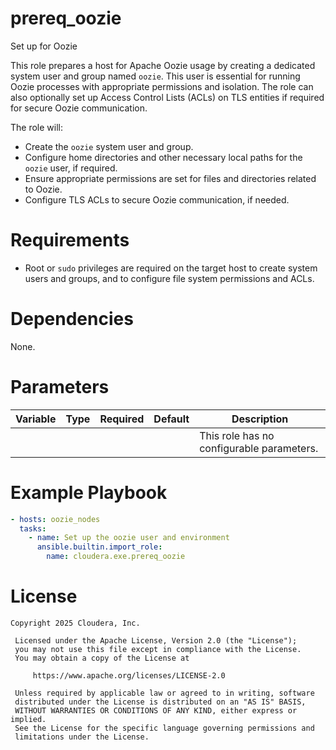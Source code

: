 # prereq_oozie

Set up for Oozie

This role prepares a host for Apache Oozie usage by creating a dedicated system user and group named `oozie`. This user is essential for running Oozie processes with appropriate permissions and isolation. The role can also optionally set up Access Control Lists (ACLs) on TLS entities if required for secure Oozie communication.

The role will:
- Create the `oozie` system user and group.
- Configure home directories and other necessary local paths for the `oozie` user, if required.
- Ensure appropriate permissions are set for files and directories related to Oozie.
- Configure TLS ACLs to secure Oozie communication, if needed.

# Requirements

- Root or `sudo` privileges are required on the target host to create system users and groups, and to configure file system permissions and ACLs.

# Dependencies

None.

# Parameters

| Variable | Type | Required | Default | Description |
| --- | --- | --- | --- | --- |
| | | | | This role has no configurable parameters. |

# Example Playbook

```yaml
- hosts: oozie_nodes
  tasks:
    - name: Set up the oozie user and environment
      ansible.builtin.import_role:
        name: cloudera.exe.prereq_oozie
```

# License

```
Copyright 2025 Cloudera, Inc.

 Licensed under the Apache License, Version 2.0 (the "License");
 you may not use this file except in compliance with the License.
 You may obtain a copy of the License at

     https://www.apache.org/licenses/LICENSE-2.0

 Unless required by applicable law or agreed to in writing, software
 distributed under the License is distributed on an "AS IS" BASIS,
 WITHOUT WARRANTIES OR CONDITIONS OF ANY KIND, either express or implied.
 See the License for the specific language governing permissions and
 limitations under the License.
```
